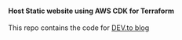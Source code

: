 #### Host Static website using AWS CDK for Terraform

This repo contains the code for [DEV.to blog](https://dev.to/thakkaryash94/host-static-website-using-aws-cdk-for-terraform-part-1-57ki)

